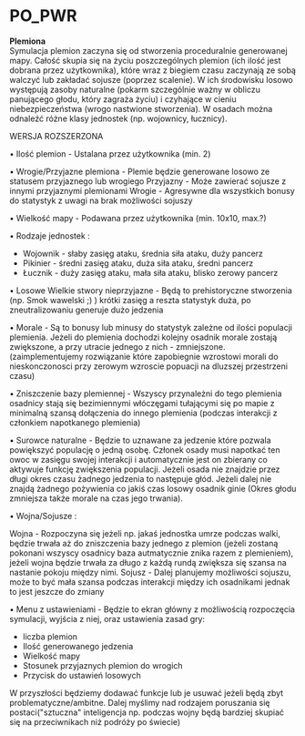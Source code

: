 # PO_PWR
**Plemiona**\
    Symulacja plemion zaczyna się od stworzenia proceduralnie generowanej mapy. Całość skupia się na życiu poszczególnych plemion (ich ilość jest dobrana przez użytkownika), które wraz z biegiem czasu zaczynają ze sobą walczyć lub zakładać sojusze (poprzez scalenie). W ich środowisku losowo występują zasoby naturalne (pokarm szczególnie ważny w obliczu panującego głodu, który zagraża życiu) i czyhające w cieniu niebezpieczeństwa (wrogo nastwione stworzenia). W osadach można odnaleźć różne klasy jednostek (np. wojownicy, łucznicy).
    
 
WERSJA ROZSZERZONA

•	Ilość plemion - Ustalana przez użytkownika (min. 2)
 
•	Wrogie/Przyjazne plemiona - Plemie będzie generowane losowo ze statusem przyjaznego lub wrogiego
Przyjazny - Może zawierać sojusze z innymi przyjaznymi plemionami
Wrogie - Agresywne dla wszystkich bonusy do statystyk z uwagi na brak możliwości sojuszy
 
•	Wielkość mapy - Podawana przez użytkownika (min. 10x10, max.?)
 
•	Rodzaje jednostek :
- Wojownik - słaby zasięg ataku, średnia siła ataku, duży pancerz
- Pikinier - średni zasięg ataku, duża siła ataku, średni pancerz
- Łucznik - duży zasięg ataku, mała siła ataku, blisko zerowy pancerz
 
•	Losowe Wielkie stwory nieprzyjazne - Będą to prehistoryczne stworzenia (np. Smok wawelski ;) ) krótki zasięg a reszta statystyk duża, po zneutralizowaniu generuje dużo jedzenia
 
•	Morale - Są to bonusy lub minusy do statystyk zależne od ilości populacji plemienia. Jeżeli do plemienia dochodzi kolejny osadnik morale zostają zwiększone, a przy utracie jednego z nich - zmniejszone. (zaimplementujemy rozwiązanie które zapobiegnie wzrostowi morali do nieskonczonosci przy zerowym wzroscie popuacji na dluzszej przestrzeni czasu)
 
•	Zniszczenie bazy plemiennej - Wszyscy przynależni do tego plemienia osadnicy stają się bezimiennymi włóczęgami tułającymi się po mapie z minimalną szansą dołączenia do innego plemienia (podczas interakcji z członkiem napotkanego plemienia)
 
•	Surowce naturalne  - Będzie to uznawane za jedzenie które pozwala powiększyć populację o jedną osobę. Członek osady musi napotkać ten owoc w zasięgu swojej interakcji i automatycznie jest on zbierany co aktywuje funkcję zwiększenia populacji. Jeżeli osada nie znajdzie przez długi okres czasu żadnego jedzenia to następuje głód. Jeżeli dalej nie znajdą żadnego pożywienia co jakiś czas losowy osadnik ginie (Okres głodu zmniejsza także morale na czas jego trwania).
 
•	Wojna/Sojusze :

Wojna - Rozpoczyna się jeżeli np. jakaś jednostka umrze podczas walki, będzie trwała aż do zniszczenia bazy jednego z plemion (jeżeli zostaną pokonani wszyscy osadnicy baza autmatycznie znika razem z plemieniem), jeżeli wojna będzie trwała za długo z każdą rundą zwiększa się szansa na nastanie pokoju między nimi.
Sojusz - Dalej planujemy możliwości sojuszu, może to być mała szansa podczas interakcji między ich osadnikami jednak to jest jeszcze do zmiany
 
•	Menu z ustawieniami - Będzie to ekran główny z możliwością rozpoczęcia symulacji, wyjścia z niej, oraz ustawienia zasad gry:
- liczba plemion
- Ilość generowanego jedzenia
- Wielkość mapy
- Stosunek przyjaznych plemion do wrogich
- Przycisk do ustawień losowych
 	


W przyszłości będziemy dodawać funkcje lub je usuwać jeżeli będą zbyt problematyczne/ambitne.
Dalej myślimy nad rodzajem poruszania się postaci("sztuczna" inteligencja np. podczas wojny będą bardziej skupiać się na przeciwnikach niż podróży po świecie)
 
 
 
 
 
 

